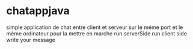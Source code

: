 # chatappjava
simple application de chat entre client et serveur sur le méme port et le méme ordinateur 
pour la mettre en marche 
run serverSide
run client side
write your message
